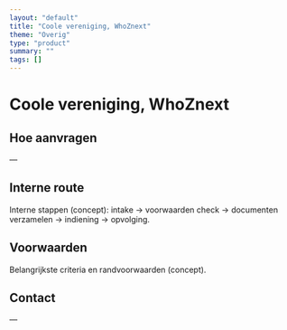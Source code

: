 ```yaml
---
layout: "default"
title: "Coole vereniging, WhoZnext"
theme: "Overig"
type: "product"
summary: ""
tags: []
---
```

# Coole vereniging, WhoZnext



## Hoe aanvragen
—

## Interne route
Interne stappen (concept): intake → voorwaarden check → documenten verzamelen → indiening → opvolging.

## Voorwaarden
Belangrijkste criteria en randvoorwaarden (concept).

## Contact
—
